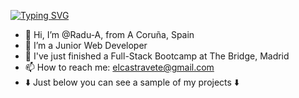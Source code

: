 [![Typing SVG](https://readme-typing-svg.demolab.com/?lines=I'm+a+junior+web+developer;Second+line+of+text)](https://git.io/typing-svg)

- 👋 Hi, I’m @Radu-A, from A Coruña, Spain
- 👀 I’m a Junior Web Developer
- 🌱 I've just finished a Full-Stack Bootcamp at The Bridge, Madrid
- 📫 How to reach me: elcastravete@gmail.com
- ⬇️ Just below you can see a sample of my projects ⬇️

<!---
Radu-A/Radu-A is a ✨ special ✨ repository because its `README.md` (this file) appears on your GitHub profile.
You can click the Preview link to take a look at your changes.
--->
